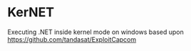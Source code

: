 # KerNET
Executing .NET inside kernel mode on windows
based upon https://github.com/tandasat/ExploitCapcom